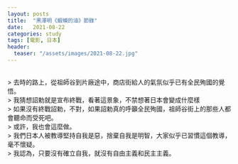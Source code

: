 ```yaml
---
layout: posts
title:  "黑澤明《蝦蟆的油》節錄"
date:   2021-08-22
categories: study
tags: [電影, 日本]
header: 
  teaser: "/assets/images/2021-08-22.jpg"
---
```

<br>
> 去時的路上，從祖師谷到片廠途中，商店街給人的氣氛似乎已有全民殉國的覺悟。<br>
> 我猜想詔勅就是宣布終戰，看著這景象，不禁想著日本會變成什麼樣<br>
> 如果沒有終戰詔勅，不對，如果詔勅真的呼籲全民殉國，祖師谷街上的那些人都會聽命而受死吧。<br>
> 或許，我也會這麼做。<br>
> 我們日本人被教導堅持自我是惡，捨棄自我是明智，大家似乎已習慣這個教導，毫不懷疑。<br>
> 我認為，只要沒有確立自我，就沒有自由主義和民主主義。<br><br>